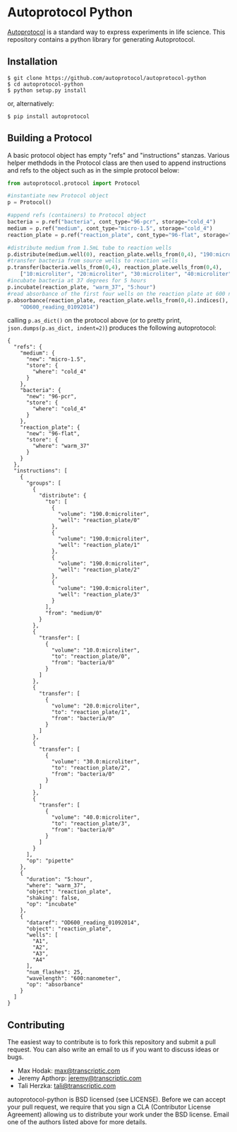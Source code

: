 # Autoprotocol Python

[Autoprotocol](https://www.autoprotocol.org) is a standard way to express
experiments in life science. This repository contains a python library for
generating Autoprotocol.

## Installation

    $ git clone https://github.com/autoprotocol/autoprotocol-python
    $ cd autoprotocol-python
    $ python setup.py install

or, alternatively:

    $ pip install autoprotocol

## Building a Protocol
A basic protocol object has empty "refs" and "instructions" stanzas.  Various helper methdods in the Protocol class are then used to append instructions and refs to the object such as in the simple protocol below:

```python
from autoprotocol.protocol import Protocol

#instantiate new Protocol object
p = Protocol()

#append refs (containers) to Protocol object
bacteria = p.ref("bacteria", cont_type="96-pcr", storage="cold_4")
medium = p.ref("medium", cont_type="micro-1.5", storage="cold_4")
reaction_plate = p.ref("reaction_plate", cont_type="96-flat", storage="warm_37")

#distribute medium from 1.5mL tube to reaction wells
p.distribute(medium.well(0), reaction_plate.wells_from(0,4), "190:microliter")
#transfer bacteria from source wells to reaction wells
p.transfer(bacteria.wells_from(0,4), reaction_plate.wells_from(0,4),
    ["10:microliter", "20:microliter", "30:microliter", "40:microliter"])
#incubate bacteria at 37 degrees for 5 hours
p.incubate(reaction_plate, "warm_37", "5:hour")
#read absorbance of the first four wells on the reaction plate at 600 nanometers
p.absorbance(reaction_plate, reaction_plate.wells_from(0,4).indices(), "600:nanometer",
    "OD600_reading_01092014")
```
calling `p.as_dict()` on the protocol above (or to pretty print, `json.dumps(p.as_dict, indent=2)`) produces the following autoprotocol:

```
{
  "refs": {
    "medium": {
      "new": "micro-1.5",
      "store": {
        "where": "cold_4"
      }
    },
    "bacteria": {
      "new": "96-pcr",
      "store": {
        "where": "cold_4"
      }
    },
    "reaction_plate": {
      "new": "96-flat",
      "store": {
        "where": "warm_37"
      }
    }
  },
  "instructions": [
    {
      "groups": [
        {
          "distribute": {
            "to": [
              {
                "volume": "190.0:microliter",
                "well": "reaction_plate/0"
              },
              {
                "volume": "190.0:microliter",
                "well": "reaction_plate/1"
              },
              {
                "volume": "190.0:microliter",
                "well": "reaction_plate/2"
              },
              {
                "volume": "190.0:microliter",
                "well": "reaction_plate/3"
              }
            ],
            "from": "medium/0"
          }
        },
        {
          "transfer": [
            {
              "volume": "10.0:microliter",
              "to": "reaction_plate/0",
              "from": "bacteria/0"
            }
          ]
        },
        {
          "transfer": [
            {
              "volume": "20.0:microliter",
              "to": "reaction_plate/1",
              "from": "bacteria/0"
            }
          ]
        },
        {
          "transfer": [
            {
              "volume": "30.0:microliter",
              "to": "reaction_plate/2",
              "from": "bacteria/0"
            }
          ]
        },
        {
          "transfer": [
            {
              "volume": "40.0:microliter",
              "to": "reaction_plate/3",
              "from": "bacteria/0"
            }
          ]
        }
      ],
      "op": "pipette"
    },
    {
      "duration": "5:hour",
      "where": "warm_37",
      "object": "reaction_plate",
      "shaking": false,
      "op": "incubate"
    },
    {
      "dataref": "OD600_reading_01092014",
      "object": "reaction_plate",
      "wells": [
        "A1",
        "A2",
        "A3",
        "A4"
      ],
      "num_flashes": 25,
      "wavelength": "600:nanometer",
      "op": "absorbance"
    }
  ]
}
```

## Contributing

The easiest way to contribute is to fork this repository and submit a pull
request.  You can also write an email to us if you want to discuss ideas or
bugs.

- Max Hodak: max@transcriptic.com
- Jeremy Apthorp: jeremy@transcriptic.com
- Tali Herzka: tali@transcriptic.com

autoprotocol-python is BSD licensed (see LICENSE). Before we can accept your
pull request, we require that you sign a CLA (Contributor License Agreement)
allowing us to distribute your work under the BSD license. Email one of the
authors listed above for more details.
